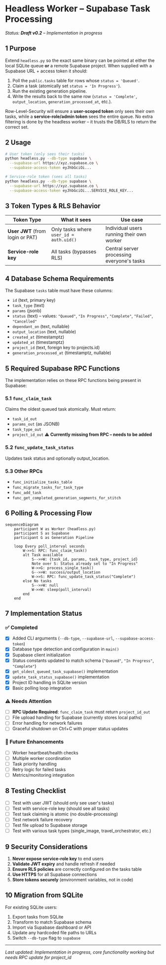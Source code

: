 # Headless Worker – Supabase Task Processing

_Status: **Draft v0.2** – Implementation in progress_

## 1 Purpose
Extend `headless.py` so the exact same binary can be pointed at either the local SQLite queue **or** a remote Supabase project.  When supplied with a Supabase URL + access token it should:

1. Poll the `public.tasks` table for rows whose `status = 'Queued'`.
2. Claim a task (atomically set `status = 'In Progress'`).
3. Run the existing generation pipeline.
4. Write the results back to the same row (`status = 'Complete'`, `output_location`, `generation_processed_at`, etc.).

Row-Level-Security will ensure a **user-scoped token** only sees their own tasks, while a **service-role/admin token** sees the entire queue.  No extra filtering is done by the headless worker – it trusts the DB/RLS to return the correct set.

## 2 Usage

```bash
# User token (only sees their tasks)
python headless.py --db-type supabase \
  --supabase-url https://xyz.supabase.co \
  --supabase-access-token eyJhbGciOi...

# Service-role token (sees all tasks)
python headless.py --db-type supabase \
  --supabase-url https://xyz.supabase.co \
  --supabase-access-token eyJhbGciOi...SERVICE_ROLE_KEY...
```

## 3 Token Types & RLS Behavior

| Token Type | What it sees | Use case |
|------------|--------------|----------|
| **User JWT** (from login or PAT) | Only tasks where `user_id = auth.uid()` | Individual users running their own worker |
| **Service-role key** | All tasks (bypasses RLS) | Central server processing everyone's tasks |

## 4 Database Schema Requirements

The Supabase `tasks` table must have these columns:
- `id` (text, primary key)
- `task_type` (text)
- `params` (jsonb)
- `status` (text) – values: `"Queued"`, `"In Progress"`, `"Complete"`, `"Failed"`, `"Cancelled"`
- `dependant_on` (text, nullable)
- `output_location` (text, nullable)
- `created_at` (timestamptz)
- `updated_at` (timestamptz)
- `project_id` (text, foreign key to projects.id)
- `generation_processed_at` (timestamptz, nullable)

## 5 Required Supabase RPC Functions

The implementation relies on these RPC functions being present in Supabase:

### 5.1 `func_claim_task`
Claims the oldest queued task atomically. Must return:
- `task_id_out`
- `params_out` (as JSONB)
- `task_type_out`
- `project_id_out` ⚠️ **Currently missing from RPC – needs to be added**

### 5.2 `func_update_task_status`
Updates task status and optionally output_location.

### 5.3 Other RPCs
- `func_initialize_tasks_table`
- `func_migrate_tasks_for_task_type`
- `func_add_task`
- `func_get_completed_generation_segments_for_stitch`

## 6 Polling & Processing Flow

```mermaid
sequenceDiagram
    participant W as Worker (headless.py)
    participant S as Supabase
    participant G as Generation Pipeline

    loop Every poll_interval seconds
        W->>S: RPC: func_claim_task()
        alt Task available
            S-->>W: {task_id, params, task_type, project_id}
            Note over S: Status already set to "In Progress"
            W->>G: process_single_task()
            G-->>W: success/output_location
            W->>S: RPC: func_update_task_status("Complete")
        else No tasks
            S-->>W: null
            W->>W: sleep(poll_interval)
        end
    end
```

## 7 Implementation Status

### ✅ Completed
- [x] Added CLI arguments (`--db-type`, `--supabase-url`, `--supabase-access-token`)
- [x] Database type detection and configuration in `main()`
- [x] Supabase client initialization
- [x] Status constants updated to match schema (`"Queued"`, `"In Progress"`, `"Complete"`)
- [x] `get_oldest_queued_task_supabase()` implementation
- [x] `update_task_status_supabase()` implementation
- [x] Project ID handling in SQLite version
- [x] Basic polling loop integration

### ⚠️ Needs Attention
- [ ] **RPC Update Required**: `func_claim_task` must return `project_id_out`
- [ ] File upload handling for Supabase (currently stores local paths)
- [ ] Error handling for network failures
- [ ] Graceful shutdown on Ctrl+C with proper status updates

### 📝 Future Enhancements
- [ ] Worker heartbeat/health checks
- [ ] Multiple worker coordination
- [ ] Task priority handling
- [ ] Retry logic for failed tasks
- [ ] Metrics/monitoring integration

## 8 Testing Checklist

- [ ] Test with user JWT (should only see user's tasks)
- [ ] Test with service-role key (should see all tasks)
- [ ] Test task claiming is atomic (no double-processing)
- [ ] Test network failure recovery
- [ ] Test file upload to Supabase storage
- [ ] Test with various task types (single_image, travel_orchestrator, etc.)

## 9 Security Considerations

1. **Never expose service-role key** to end users
2. **Validate JWT expiry** and handle refresh if needed
3. **Ensure RLS policies** are correctly configured on the tasks table
4. **Use HTTPS** for all Supabase connections
5. **Store tokens securely** (environment variables, not in code)

## 10 Migration from SQLite

For existing SQLite users:
1. Export tasks from SQLite
2. Transform to match Supabase schema
3. Import via Supabase dashboard or API
4. Update any hardcoded file paths to URLs
5. Switch `--db-type` flag to `supabase`

---

_Last updated: Implementation in progress, core functionality working but needs RPC update for project_id_ 